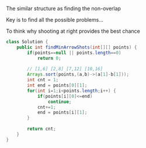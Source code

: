 The similar structure as finding the non-overlap

Key is to find all the possible problems...

To think why shooting at right provides the best chance

```Java
class Solution {
    public int findMinArrowShots(int[][] points) {
        if(points==null || points.length==0)
            return 0;
        
        // [1,6] [2,8] [7,12] [10,16]
        Arrays.sort(points,(a,b)->(a[1]-b[1]));
        int cnt = 1;
        int end = points[0][1];
        for(int i=1;i<points.length;i++) {
            if(points[i][0]<=end)
                continue;
            cnt+=1;
            end = points[i][1];
        }
        
        return cnt;
    }
}
```